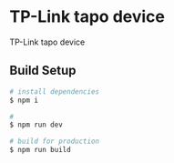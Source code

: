 # TP-Link tapo device

TP-Link tapo device


## Build Setup

```bash
# install dependencies
$ npm i

# 
$ npm run dev

# build for production
$ npm run build

```
